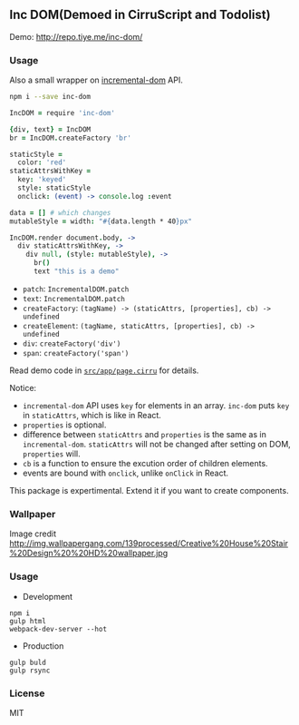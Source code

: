 
Inc DOM(Demoed in CirruScript and Todolist)
----

Demo: http://repo.tiye.me/inc-dom/

### Usage

Also a small wrapper on [incremental-dom](http://google.github.io/incremental-dom) API.

```bash
npm i --save inc-dom
```

```coffee
IncDOM = require 'inc-dom'

{div, text} = IncDOM
br = IncDOM.createFactory 'br'

staticStyle =
  color: 'red'
staticAttrsWithKey =
  key: 'keyed'
  style: staticStyle
  onclick: (event) -> console.log :event

data = [] # which changes
mutableStyle = width: "#{data.length * 40}px"

IncDOM.render document.body, ->
  div staticAttrsWithKey, ->
    div null, (style: mutableStyle), ->
      br()
      text "this is a demo"
```

* `patch`: `IncrementalDOM.patch`
* `text`: `IncrementalDOM.patch`
* `createFactory`: `(tagName) -> (staticAttrs, [properties], cb) -> undefined`
* `createElement`: `(tagName, staticAttrs, [properties], cb) -> undefined`
* `div`: `createFactory('div')`
* `span`: `createFactory('span')`

Read demo code in [`src/app/page.cirru`](page) for details.

[page]: https://github.com/mvc-works/inc-dom/blob/master/src/app/page.cirru

Notice:

* `incremental-dom` API uses `key` for elements in an array.
  `inc-dom` puts `key` in `staticAttrs`, which is like in React.
* `properties` is optional.
* difference between `staticAttrs` and `properties` is the same as in `incremental-dom`.
  `staticAttrs` will not be changed after setting on DOM, `properties` will.
* `cb` is a function to ensure the excution order of children elements.
*  events are bound with `onclick`, unlike `onClick` in React.

This package is expertimental. Extend it if you want to create components.

### Wallpaper

Image credit <http://img.wallpapergang.com/139processed/Creative%20House%20Stair%20Design%20%20HD%20wallpaper.jpg>

### Usage

* Development

```text
npm i
gulp html
webpack-dev-server --hot
```

* Production

```text
gulp buld
gulp rsync
```

### License

MIT
